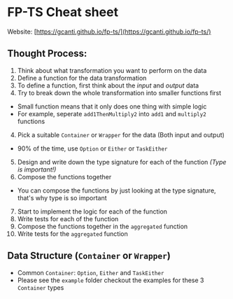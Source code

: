 # FP-TS Cheat sheet

Website: [https://gcanti.github.io/fp-ts/](https://gcanti.github.io/fp-ts/)

## Thought Process:
1. Think about what transformation you want to perform on the data 
2. Define a function for the data transformation
3. To define a function, first think about the *input* and *output* data 
4. Try to break down the whole transformation into smaller functions first
  - Small function means that it only does one thing with simple logic
  - For example, seperate `add1ThenMultiply2` into `add1` and `multiply2` functions
4. Pick a suitable `Container` or `Wrapper` for the data (Both input and output)
  - 90% of the time, use `Option` or `Either` or `TaskEither`
5. Design and write down the type signature for each of the function *(Type is important!)*
6. Compose the functions together 
  - You can compose the functions by just looking at the type signature, that's why type is so important
7. Start to implement the logic for each of the function
8. Write tests for each of the function
9. Compose the functions together in the `aggregated` function
10. Write tests for the `aggregated` function

## Data Structure (`Container` or `Wrapper`)
- Common `Container`: `Option`, `Either` and `TaskEither`
- Please see the `example` folder checkout the examples for these 3 `Container` types
